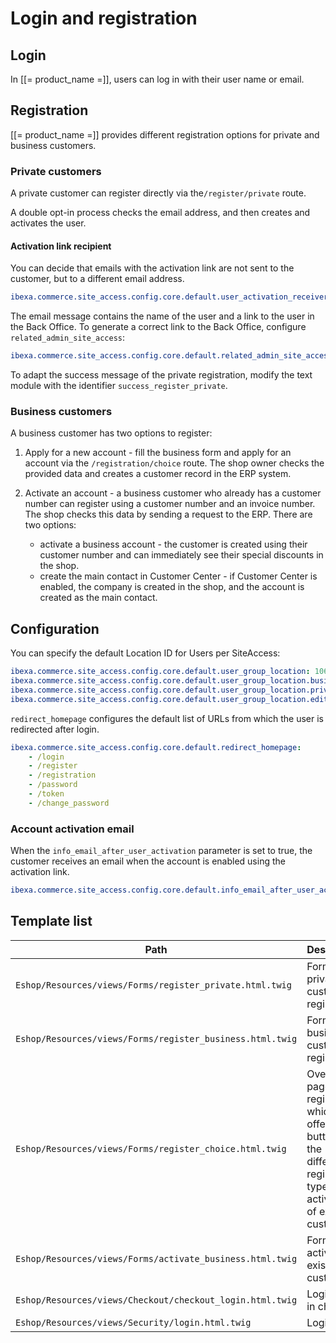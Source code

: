 # Login and registration

## Login

In [[= product_name =]], users can log in with their user name or email.

## Registration

[[= product_name =]] provides different registration options for private and business customers.

### Private customers

A private customer can register directly via the`/register/private` route.

A double opt-in process checks the email address, and then creates and activates the user.

#### Activation link recipient

You can decide that emails with the activation link are not sent to the customer, but to a different email address.

``` yaml
ibexa.commerce.site_access.config.core.default.user_activation_receiver: supervisor@example.com
```

The email message contains the name of the user and a link to the user in the Back Office.
To generate a correct link to the Back Office, configure `related_admin_site_access`:

``` yaml
ibexa.commerce.site_access.config.core.default.related_admin_site_access: 'admin'
```

To adapt the success message of the private registration, modify the text module with the identifier `success_register_private`.

### Business customers

A business customer has two options to register:

1. Apply for a new account - fill the business form and apply for an account via the `/registration/choice` route.
The shop owner checks the provided data and creates a customer record in the ERP system.

1. Activate an account - a business customer who already has a customer number can register using a customer number and an invoice number.
The shop checks this data by sending a request to the ERP. There are two options:

    - activate a business account - the customer is created using their customer number and can immediately see their special discounts in the shop.
    - create the main contact in Customer Center - if Customer Center is enabled, the company is created in the shop, and the account is created as the main contact.  

## Configuration

You can specify the default Location ID for Users per SiteAccess:

``` yaml
ibexa.commerce.site_access.config.core.default.user_group_location: 106
ibexa.commerce.site_access.config.core.default.user_group_location.business: 106
ibexa.commerce.site_access.config.core.default.user_group_location.private: 106
ibexa.commerce.site_access.config.core.default.user_group_location.editor: 14
```

`redirect_homepage` configures the default list of URLs from which the user is redirected after login.

``` yaml
ibexa.commerce.site_access.config.core.default.redirect_homepage:
    - /login
    - /register
    - /registration
    - /password
    - /token
    - /change_password
```

### Account activation email

When the `info_email_after_user_activation` parameter is set to true,
the customer receives an email when the account is enabled using the activation link.

``` yaml
ibexa.commerce.site_access.config.core.default.info_email_after_user_activation: false
```

## Template list

| Path     | Description        |
| -------- | ------------------ |
| `Eshop/Resources/views/Forms/register_private.html.twig`  | Form for private customer registration |
| `Eshop/Resources/views/Forms/register_business.html.twig` | Form for business customer registration  |
| `Eshop/Resources/views/Forms/register_choice.html.twig`   | Overview page for registration, which offers buttons for the different registration types (and activation of existing customers) |
| `Eshop/Resources/views/Forms/activate_business.html.twig` | Form for activating existing customers   |
| `Eshop/Resources/views/Checkout/checkout_login.html.twig`   | Login form in checkout   |
| `Eshop/Resources/views/Security/login.html.twig`   | Login form  |
